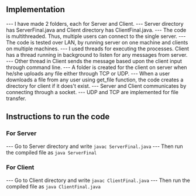 ## Implementation
--- I have made 2 folders, each for Server and Client. 
--- Server directory has ServerFinal.java and Client directory has ClientFinal.java.
--- The code is multithreaded. Thus, multiple users can connect to the single server.
--- The code is tested over LAN, by running server on one machine and clients on multiple machines.
--- I used threads for executing the processes. Client has a thread running in background to listen for any messages from server. 
--- Other thread in Client sends the message based upon the client input through command line.
--- A folder is created for the client on server when he/she uploads any file either through TCP or UDP.
--- When a user downloads a file from any user using get_file function, the code creates a directory for client if it does't exist.
--- Server and Client communicates by connecting through a socket.
--- UDP and TCP are implemented for file transfer.


## Instructions to run the code

### For Server
--- Go to Server directory and write ```javac ServerFinal.java```
--- Then run the compiled file as ```java ServerFinal```

### For Client
--- Go to Client directory and write ```javac ClientFinal.java```
--- Then run the compiled file as ```java ClientFinal.java```
